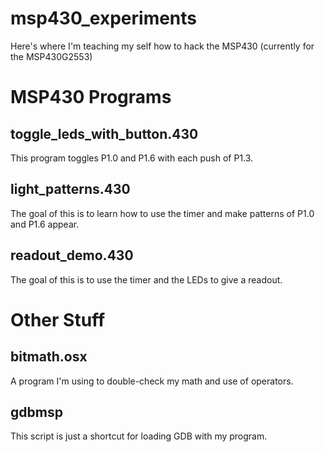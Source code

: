 msp430_experiments
==================

Here's where I'm teaching my self how to hack the MSP430 (currently for the MSP430G2553)

MSP430 Programs
===============
## toggle_leds_with_button.430 ##
This program toggles P1.0 and P1.6 with each push of P1.3.

## light_patterns.430 ##
The goal of this is to learn how to use the timer and make patterns of P1.0 and P1.6 appear.

## readout_demo.430 ##
The goal of this is to use the timer and the LEDs to give a readout.

Other Stuff
===========
## bitmath.osx ##
A program I'm using to double-check my math and use of operators.

## gdbmsp ##
This script is just a shortcut for loading GDB with my program.
